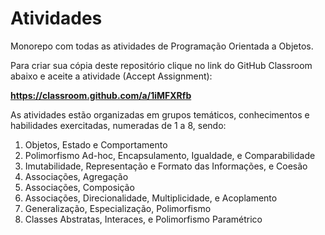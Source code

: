 # Atividades

Monorepo com todas as atividades de Programação Orientada a Objetos.

Para criar sua cópia deste repositório clique no link do GitHub Classroom abaixo e aceite a atividade (Accept Assignment):

<b><https://classroom.github.com/a/1iMFXRfb></b>

As atividades estão organizadas em grupos temáticos, conhecimentos e habilidades exercitadas, numeradas de 1 a 8, sendo:

1. Objetos, Estado e Comportamento
2. Polimorfismo Ad-hoc, Encapsulamento, Igualdade, e Comparabilidade
3. Imutabilidade, Representação e Formato das Informações, e Coesão
4. Associações, Agregação
5. Associações, Composição
6. Associações, Direcionalidade, Multiplicidade, e Acoplamento
7. Generalização, Especialização, Polimorfismo
8. Classes Abstratas, Interaces, e Polimorfismo Paramétrico
